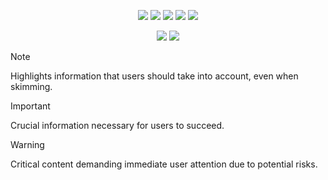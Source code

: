 
<div align="center">

![](http://github-profile-summary-cards.vercel.app/api/cards/profile-details?username=kokic)
![](https://github-profile-summary-cards.vercel.app/api/cards/repos-per-language?username=kokic&exclude=js,java,cpp,kotlin,html)
![](http://github-profile-summary-cards.vercel.app/api/cards/productive-time?username=kokic&utcOffset=8)
![](http://github-profile-summary-cards.vercel.app/api/cards/most-commit-language?username=kokic&exclude=js,html,python,java,cpp)
![](http://github-profile-summary-cards.vercel.app/api/cards/stats?username=kokic)

![](https://github-readme-stats.vercel.app/api/top-langs/?username=kokic&layout=compact&hide=html+javascript+stylus+css+java+ejs+python+shell+cpp+c+kotlin+julia)
![](https://github-readme-stats.vercel.app/api/top-langs/?username=kokic&layout=compact&hide=html+stylus+css+ejs+haskell+lean+tex+typst+shell+ocaml+rust+julia+typescript)


</div>


> [!NOTE]  
> Highlights information that users should take into account, even when skimming.

> [!IMPORTANT]  
> Crucial information necessary for users to succeed.

> [!WARNING]  
> Critical content demanding immediate user attention due to potential risks.


